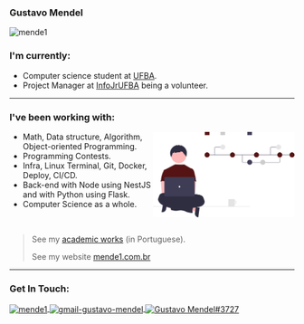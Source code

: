 ### Gustavo Mendel

<p align="left"><img src="https://komarev.com/ghpvc/?username=mende1&color=561313&style=plastic" alt="mende1"/> </p>

<h3 align="left">I'm currently:</h3>

* Computer science student at [UFBA](https://bcc.ufba.br).
* Project Manager at [InfoJrUFBA](https://infojr.com.br) being a volunteer.

---

<h3 align="left">I've been working with:</h3>
<img src="img.svg" width="250" align="right">

- Math, Data structure, Algorithm, Object-oriented Programming.
- Programming Contests.
- Infra, Linux Terminal, Git, Docker, Deploy, CI/CD.
- Back-end with Node using NestJS and with Python using Flask.
- Computer Science as a whole.

<br>

> See my [academic works](https://github.com/mende1/projetos-da-faculdade) (in Portuguese).
> 
> See my website [mende1.com.br](https://mende1.com.br)

---

<h3 align="left">Get In Touch:</h3>
<p align="left">
<a href="https://linkedin.com/in/mende1" target="blank"><img align="center" src="https://raw.githubusercontent.com/rahuldkjain/github-profile-readme-generator/master/src/images/icons/Social/linked-in-alt.svg" alt="mende1" height="20" width="30" /> </a>
<a href="mailto:gustavo.mendel.br@gmail.com" target="blank"><img align="center" src="https://upload.wikimedia.org/wikipedia/commons/7/7e/Gmail_icon_%282020%29.svg" alt="gmail-gustavo-mendel" height="20" width="30" /> </a>
<a href="https://discordapp.com/users/374951479728930817" target="blank"><img align="center" src="https://raw.githubusercontent.com/rahuldkjain/github-profile-readme-generator/master/src/images/icons/Social/discord.svg" alt="Gustavo Mendel#3727" height="30" width="40" /> </a>

</p>

<!-- aaa -->
